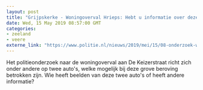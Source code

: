 ```yaml
---
layout: post
title: "Grijpskerke - Woningoverval Hrieps: Hebt u informatie over deze kleine én grijze auto's?"
date: Wed, 15 May 2019 08:57:00 GMT
categories: 
- zeeland 
- veere 
externe_link: "https://www.politie.nl/nieuws/2019/mei/15/08-onderzoek-woningoverval-grijpskerke.html"
---
```


Het politieonderzoek naar de woningoverval aan De Keizerstraat richt zich onder andere op twee auto's, welke mogelijk bij deze grove beroving betrokken zijn. Wie heeft beelden van deze twee auto's of heeft andere informatie?
